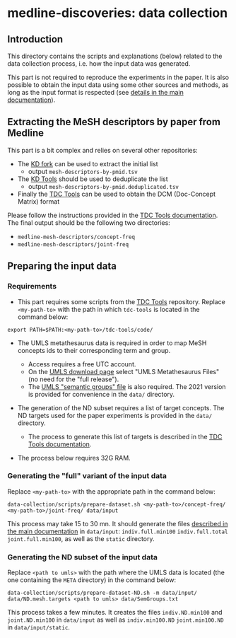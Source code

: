 # medline-discoveries: data collection

## Introduction

This directory contains the scripts and explanations (below) related to the data collection process, i.e. how the input data was generated.

This part is not required to reproduce the experiments in the paper. It is also possible to obtain the input data using some other sources and methods, as long as the input format is respected (see [details in the main documentation](https://erwanm.github.io/medline-discoveries/1-detecting-surges.html)).

## Extracting the MeSH descriptors by paper from Medline 

This part is a bit complex and relies on several other repositories:

- The [KD fork](https://github.com/erwanm/knowledgediscovery) can be used to extract the initial list
    - output `mesh-descriptors-by-pmid.tsv`
- The [KD Tools](https://github.com/erwanm/kd-data-tools) should be used to deduplicate the list
    - output `mesh-descriptors-by-pmid.deduplicated.tsv`
- Finally the [TDC Tools](https://github.com/erwanm/tdc-tools) can be used to obtain the DCM (Doc-Concept Matrix) format

Please follow the instructions provided in the [TDC Tools documentation](https://erwanm.github.io/tdc-tools/mesh-descriptors-by-pmid/). The final output should be the following two directories:

- `medline-mesh-descriptors/concept-freq`
- `medline-mesh-descriptors/joint-freq`

## Preparing the input data

### Requirements

- This part requires some scripts from the [TDC Tools](https://github.com/erwanm/tdc-tools) repository. Replace `<my-path-to>` with the path in which `tdc-tools` is located in the command below:

```
export PATH=$PATH:<my-path-to>/tdc-tools/code/
```

- The UMLS metathesaurus data is required in order to map MeSH concepts ids to their corresponding term and group.
    - Access requires a free UTC account.
    - On the [UMLS download page](https://www.nlm.nih.gov/research/umls/licensedcontent/umlsknowledgesources.html) select "UMLS Metathesaurus Files" (no need for the "full release").
    - The [UMLS "semantic groups" file](https://lhncbc.nlm.nih.gov/ii/tools/MetaMap/documentation/SemanticTypesAndGroups.html) is also required. The 2021 version is provided for convenience in the `data/` directory.

- The generation of the ND subset requires a list of target concepts. The ND targets used for the paper experiments is provided in the `data/` directory.
    - The process to generate this list of targets is described in the [TDC Tools documentation](https://erwanm.github.io/tdc-tools/ND-use-case/#list-of-target-concepts).
- The process below requires 32G RAM.

### Generating the "full" variant of the input data

Replace `<my-path-to>` with the appropriate path in the command below:

```
data-collection/scripts/prepare-dataset.sh <my-path-to>/concept-freq/ <my-path-to>/joint-freq/ data/input
```

This process may take 15 to 30 mn. It should generate the files [described in the main documentation](https://erwanm.github.io/medline-discoveries/1-detecting-surges.html#input-data-format) in `data/input`: `indiv.full.min100`  `indiv.full.total`  `joint.full.min100`, as well as the `static` directory.


### Generating the ND subset of the input data

Replace `<path to umls>` with the path where the UMLS data is located (the one containing the `META` directory) in the command below:

```
data-collection/scripts/prepare-dataset-ND.sh -m data/input/ data/ND.mesh.targets <path to umls> data/SemGroups.txt
```

This process takes a few minutes. It creates the files `indiv.ND.min100` and `joint.ND.min100` in `data/input` as well as `indiv.min100.ND` `joint.min100.ND` in `data/input/static`.

